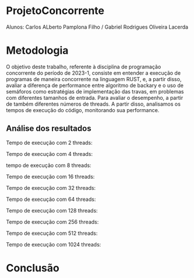 # ProjetoConcorrente
Alunos: Carlos ALberto Pamplona Filho / Gabriel Rodrigues Oliveira Lacerda

# Metodologia
O objetivo deste trabalho, referente à disciplina de programação concorrente do período de 2023-1, consiste em entender a execução de programas de maneira concorrente na linguagem RUST, e, a partir disso, avaliar a diferença de performance entre algoritmo de backary e o uso de semáforos como estratégias de implementação das travas, em problemas com diferentes tamanhos de entrada.
Para avaliar o desempenho, a partir de também diferentes números de threads. A partir disso, analisamos os tempos de execução do código, monitorando sua performance.

## Análise dos resultados

Tempo de execução com 2 threads: 

Tempo de execução com 4 threads:

tempo de execução com 8 threads:

Tempo de execução com 16 threads:

Tempo de execução com 32 threads:

Tempo de execução com 64 threads:

Tempo de execução com 128 threads:

Tempo de execução com 256 threads:

Tempo de execução com 512 threads:

Tempo de execução com 1024 threads:





# Conclusão
